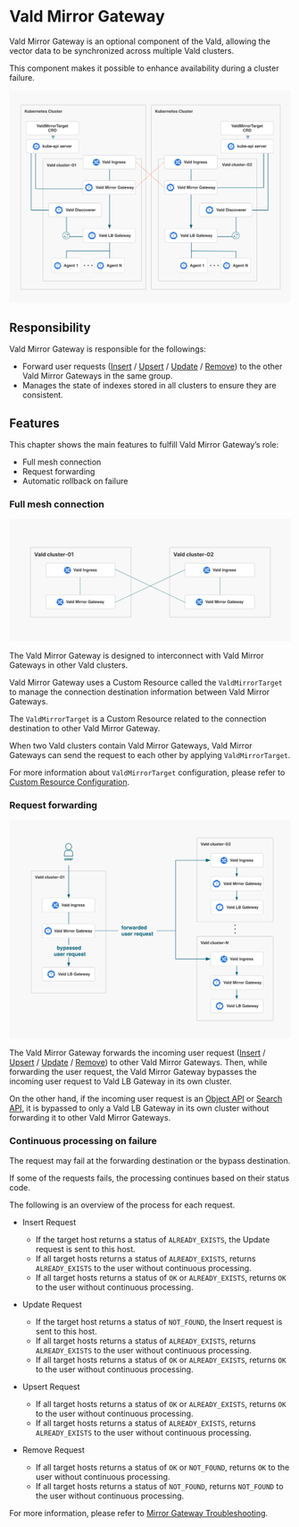 # Vald Mirror Gateway

Vald Mirror Gateway is an optional component of the Vald, allowing the vector data to be synchronized across multiple Vald clusters.

This component makes it possible to enhance availability during a cluster failure.

<img src="../../../assets/docs/overview/component/mirror-gateway/mirror-gateway.png">

## Responsibility

Vald Mirror Gateway is responsible for the followings:

- Forward user requests ([Insert](https://vald.vdaas.org/docs/api/insert/) / [Upsert](https://vald.vdaas.org/docs/api/upsert/) / [Update](https://vald.vdaas.org/docs/api/update/) / [Remove](https://vald.vdaas.org/docs/api/remove/)) to the other Vald Mirror Gateways in the same group.
- Manages the state of indexes stored in all clusters to ensure they are consistent.

## Features

This chapter shows the main features to fulfill Vald Mirror Gateway’s role:

- Full mesh connection
- Request forwarding
- Automatic rollback on failure

### Full mesh connection

<img src="../../../assets/docs/overview/component/mirror-gateway/full-mesh-connection.png">

The Vald Mirror Gateway is designed to interconnect with Vald Mirror Gateways in other Vald clusters.

Vald Mirror Gateway uses a Custom Resource called the `ValdMirrorTarget` to manage the connection destination information between Vald Mirror Gateways.

The `ValdMirrorTarget` is a Custom Resource related to the connection destination to other Vald Mirror Gateway.

When two Vald clusters contain Vald Mirror Gateways, Vald Mirror Gateways can send the request to each other by applying `ValdMirrorTarget`.

For more information about `ValdMirrorTarget` configuration, please refer to [Custom Resource Configuration](https://vald.vdaas.org/docs/user-guides/mirroring-configuration/).

### Request forwarding

<img src="../../../assets/docs/overview/component/mirror-gateway/request-forwarding.png">

The Vald Mirror Gateway forwards the incoming user request ([Insert](https://vald.vdaas.org/docs/api/insert/) / [Upsert](https://vald.vdaas.org/docs/api/upsert/) / [Update](https://vald.vdaas.org/docs/api/update/) / [Remove](https://vald.vdaas.org/docs/api/remove/)) to other Vald Mirror Gateways.
Then, while forwarding the user request, the Vald Mirror Gateway bypasses the incoming user request to Vald LB Gateway in its own cluster.

On the other hand, if the incoming user request is an [Object API](https://vald.vdaas.org/docs/api/object/) or [Search API](https://vald.vdaas.org/docs/api/search/), it is bypassed to only a Vald LB Gateway in its own cluster without forwarding it to other Vald Mirror Gateways.

### Continuous processing on failure

The request may fail at the forwarding destination or the bypass destination.

If some of the requests fails, the processing continues based on their status code.

The following is an overview of the process for each request.

- Insert Request

  - If the target host returns a status of `ALREADY_EXISTS`, the Update request is sent to this host.
  - If all target hosts returns a status of `ALREADY_EXISTS`, returns `ALREADY_EXISTS` to the user without continuous processing.
  - If all target hosts returns a status of `OK` or `ALREADY_EXISTS`, returns `OK` to the user without continuous processing.

- Update Request

  - If the target host returns a status of `NOT_FOUND`, the Insert request is sent to this host.
  - If all target hosts returns a status of `ALREADY_EXISTS`, returns `ALREADY_EXISTS` to the user without continuous processing.
  - If all target hosts returns a status of `OK` or `ALREADY_EXISTS`, returns `OK` to the user without continuous processing.

- Upsert Request

  - If all target hosts returns a status of `OK` or `ALREADY_EXISTS`, returns `OK` to the user without continuous processing.
  - If all target hosts returns a status of `ALREADY_EXISTS`, returns `ALREADY_EXISTS` to the user without continuous processing.

- Remove Request

  - If all target hosts returns a status of `OK` or `NOT_FOUND`, returns `OK` to the user without continuous processing.
  - If all target hosts returns a status of `NOT_FOUND`, returns `NOT_FOUND` to the user without continuous processing.

For more information, please refer to [Mirror Gateway Troubleshooting](https://vald.vdaas.org/docs/troubleshooting/mirror-gateway/).
